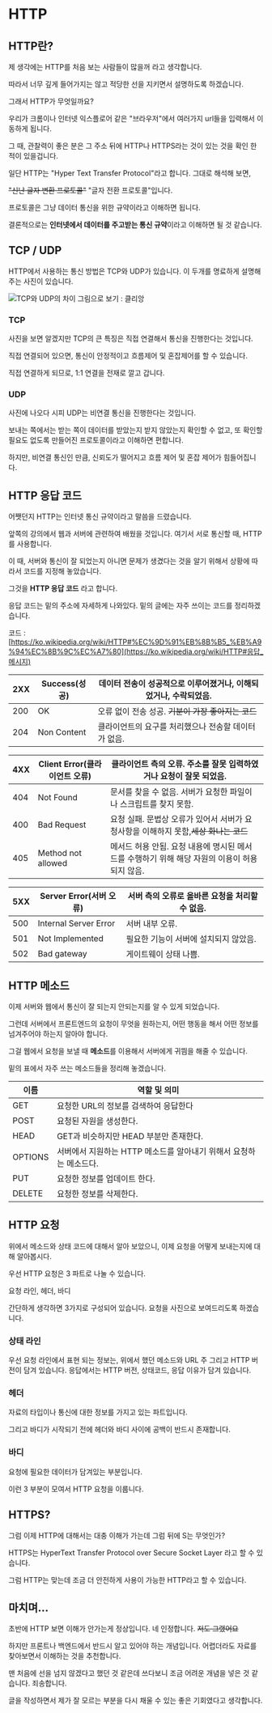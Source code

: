 # HTTP

## HTTP란?

제 생각에는 HTTP를 처음 보는 사람들이 많을꺼 라고 생각합니다. 

따라서 너무 깊게 들어가지는 않고 적당한 선을 지키면서 설명하도록 하겠습니다.

그래서 HTTP가 무엇일까요?

우리가 크롬이나 인터넷 익스플로어 같은 "브라우저"에서 여러가지 url들을 입력해서 이동하게 됩니다.

그 때, 관찰력이 좋은 분은 그 주소 뒤에 HTTP나 HTTPS라는 것이 있는 것을 확인 한 적이 있을겁니다.

일단 HTTP는 "Hyper Text Transfer Protocol"라고 합니다. 그대로 해석해 보면,  

<del>"신난 글자 변환 프로토콜"</del>  "글자 전환 프로토콜"입니다. 

프로토콜은 그냥 데이터 통신을 위한 규약이라고 이해하면 됩니다.

결론적으로는 <strong>인터넷에서 데이터를 주고받는 통신 규약</strong>이라고 이해하면 될 것 같습니다.

## TCP / UDP

HTTP에서 사용하는 통신 방법은 TCP와 UDP가 있습니다.
이 두개를 명료하게 설명해 주는 사진이 있습니다. 

![TCP와 UDP의 차이 그림으로 보기 : 클리앙](https://cdn.clien.net/web/api/file/F01/7948515/b76ff17b66c34.jpg)



 ### TCP

사진을 보면 알겠지만 TCP의 큰 특징은 직접 연결해서 통신을 진행한다는 것입니다.

직접 연결되어 있으면, 통신이 안정적이고 흐름제어 및 혼잡제어를 할 수 있습니다.

직접 연결하게 되므로, 1:1 연결을 전재로 깔고 갑니다.

### UDP

사진에 나오다 시피 UDP는 비연결 통신을 진행한다는 것입니다.

보내는 쪽에서는 받는 쪽이 데이터를 받았는지 받지 않았는지 확인할 수 없고, 또 확인할 필요도 없도록 만들어진 프로토콜이라고 이해하면 편합니다.

하지만, 비연결 통신인 만큼, 신뢰도가 떨어지고 흐름 제어 및 혼잡 제어가 힘들어집니다.

## HTTP 응답 코드

어쨋던지 HTTP는 인터넷 통신 규약이라고 말씀을 드렸습니다.

앞쪽의 강의에서 웹과 서버에 관련하여 배웠을 것입니다.  여기서 서로 통신할 때, HTTP를 사용합니다.

이 때, 서버와 통신이 잘 되었는지 아니면 문제가 생겼다는 것을 알기 위해서 상황에 따라서 코드를 지정해 놓았습니다.

그것을 <strong>HTTP 응답 코드</strong> 라고 합니다.

응답 코드는 밑의 주소에 자세하게 나와있다. 밑의 글에는 자주 쓰이는 코드를 정리하겠습니다.

코드 : [https://ko.wikipedia.org/wiki/HTTP#%EC%9D%91%EB%8B%B5_%EB%A9%94%EC%8B%9C%EC%A7%80](https://ko.wikipedia.org/wiki/HTTP#응답_메시지)

| 2XX  | Success(성공) | 데이터 전송이 성공적으로 이루어졌거나, 이해되었거나, 수락되었음. |
| ---- | ------------- | ------------------------------------------------------------ |
| 200  | OK            | 오류 없이 전송 성공. <del>기분이 가장 좋아지는 코드</del>    |
| 204  | Non Content   | 클라이언트의 요구를 처리했으나 전송할 데이터가 없음.         |

| 4XX  | Client Error(클라이언트 오류) | 클라이언트 측의 오류. 주소를 잘못 입력하였거나 요청이 잘못 되었음. |
| ---- | ----------------------------- | ------------------------------------------------------------ |
| 404  | Not Found                     | 문서를 찾을 수 없음. 서버가 요청한 파일이나 스크립트를 찾지 못함. |
| 400  | Bad Request                   | 요청 실패. 문법상 오류가 있어서 서버가 요청사항을 이해하지 못함,<del>세상 화나는 코드</del> |
| 405  | Method not allowed            | 메서드 허용 안됨. 요청 내용에 명시된 메서드를 수행하기 위해 해당 자원의 이용이 허용되지 않음. |

| 5XX  | Server Error(서버 오류) | 서버 측의 오류로 올바른 요청을 처리할 수 없음. |
| ---- | ----------------------- | ---------------------------------------------- |
| 500  | Internal Server Error   | 서버 내부 오류.                                |
| 501  | Not Implemented         | 필요한 기능이 서버에 설치되지 않았음.          |
| 502  | Bad gateway             | 게이트웨이 상태 나쁨.                          |



## HTTP 메소드

이제 서버와 웹에서 통신이 잘 되는지 안되는지를 알 수 있게 되었습니다.

그런데 서버에서 프론트엔드의 요청이 무엇을 원하는지, 어떤 행동을 해서 어떤 정보를 넘겨주어야 하는지 알아야 합니다.

그걸 웹에서 요청을 보낼 때 <strong>메소드</strong>를 이용해서 서버에게 귀띔을 해줄 수 있습니다.

밑의 표에서 자주 쓰는 메소드들을 정리해 놓겠습니다.

| 이름    | 역할 및 의미                                                 |
| ------- | ------------------------------------------------------------ |
| GET     | 요청한 URL의 정보를 검색하여 응답한다                        |
| POST    | 요청된 자원을 생성한다.                                      |
| HEAD    | GET과 비슷하지만 HEAD 부분만 존재한다.                       |
| OPTIONS | 서버에서 지원하는 HTTP 메소드를 알아내기 위해서 요청하는 메소드다. |
| PUT     | 요청한 정보를 업데이트 한다.                                 |
| DELETE  | 요청한 정보를 삭제한다.                                      |



## HTTP 요청

위에서 메소드와 상태 코드에 대해서 알아 보았으니, 이제 요청을 어떻게 보내는지에 대해 알아봅시다.

우선 HTTP 요청은 3 파트로 나눌 수 있습니다.

요청 라인, 헤더, 바디

간단하게 생각하면 3가지로 구성되어 있습니다. 요청을 사진으로 보여드리도록 하겠습니다.

### 상태 라인

우선 요청 라인에서 표현 되는 정보는, 위에서 했던 메소드와 URL 주 그리고 HTTP 버전이 담겨 있습니다.
응답에서는 HTTP 버전, 상태코드, 응답 이유가 담겨 있습니다.

### 헤더

자료의 타입이나 통신에 대한 정보를 가지고 있는 파트입니다.

그리고 바디가 시작되기 전에 헤더와 바디 사이에 공백이 반드시 존재합니다.

### 바디

요청에 필요한 데이터가 담겨있는 부분입니다.

이런 3 부분이 모여서 HTTP 요청을 이룹니다.



## HTTPS?

그럼 이제 HTTP에 대해서는 대충 이해가 가는데 그럼 뒤에 S는 무엇인가?

HTTPS는 HyperText Transfer Protocol over Secure Socket Layer 라고 할 수 있습니다.

그럼 HTTP는 맞는데 조금 더 안전하게 사용이 가능한 HTTP라고 할 수 있습니다.



## 마치며...

초반에 HTTP 보면 이해가 안가는게 정상입니다. 네 인정합니다. <del>저도 그랬어요</del>

하지만 프론트나 백엔드에서 반드시 알고 있어야 하는 개념입니다. 어렵더라도 자료를 찾아보면서 이해하는 것을 추천합니다.

맨 처음에 선을 넘지 않겠다고 했던 것 같은데 쓰다보니 조금 어려운 개념을 넣은 것 같습니다. 죄송합니다.

글을 작성하면서 제가 잘 모르는 부분을 다시 채울 수 있는 좋은 기회였다고 생각합니다.

